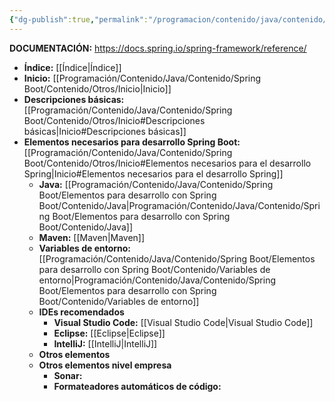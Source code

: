 ```yaml
---
{"dg-publish":true,"permalink":"/programacion/contenido/java/contenido/spring-boot/indice-spring-boot/"}
---
```


**DOCUMENTACIÓN:** https://docs.spring.io/spring-framework/reference/
- **Índice:** [[Índice\|Índice]]
- **Inicio:** [[Programación/Contenido/Java/Contenido/Spring Boot/Contenido/Otros/Inicio\|Inicio]]
- **Descripciones básicas:** [[Programación/Contenido/Java/Contenido/Spring Boot/Contenido/Otros/Inicio#Descripciones básicas\|Inicio#Descripciones básicas]]
- **Elementos necesarios para desarrollo Spring Boot:** [[Programación/Contenido/Java/Contenido/Spring Boot/Contenido/Otros/Inicio#Elementos necesarios para el desarrollo Spring\|Inicio#Elementos necesarios para el desarrollo Spring]]
	- **Java:** [[Programación/Contenido/Java/Contenido/Spring Boot/Elementos para desarrollo con Spring Boot/Contenido/Java\|Programación/Contenido/Java/Contenido/Spring Boot/Elementos para desarrollo con Spring Boot/Contenido/Java]] 
	- **Maven:** [[Maven\|Maven]]
	- **Variables de entorno:** [[Programación/Contenido/Java/Contenido/Spring Boot/Elementos para desarrollo con Spring Boot/Contenido/Variables de entorno\|Programación/Contenido/Java/Contenido/Spring Boot/Elementos para desarrollo con Spring Boot/Contenido/Variables de entorno]]
	- **IDEs recomendados**
		- **Visual Studio Code:** [[Visual Studio Code\|Visual Studio Code]]
		- **Eclipse:** [[Eclipse\|Eclipse]]
		- **IntelliJ:** [[IntelliJ\|IntelliJ]]
	- **Otros elementos**
	- **Otros elementos nivel empresa**
		- **Sonar:**
		- **Formateadores automáticos de código:**




